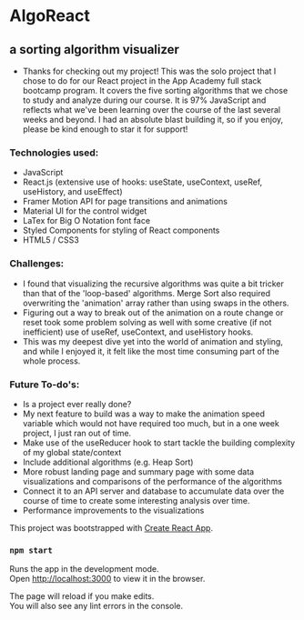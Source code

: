 # AlgoReact
## a sorting algorithm visualizer

- Thanks for checking out my project!  This was the solo project that I chose to do for our React project in the App Academy full stack bootcamp program.  It covers the five sorting algorithms that we chose to study and analyze during our course.  It is 97% JavaScript and reflects what we've been learning over the course of the last several weeks and beyond.  I had an absolute blast building it, so if you enjoy, please be kind enough to star it for support!

### Technologies used:
- JavaScript
- React.js (extensive use of hooks: useState, useContext, useRef, useHistory, and useEffect)
- Framer Motion API for page transitions and animations
- Material UI for the control widget
- LaTex for Big O Notation font face
- Styled Components for styling of React components
- HTML5 / CSS3

### Challenges:
- I found that visualizing the recursive algorithms was quite a bit tricker than that of the 'loop-based' algorithms.  Merge Sort also required overwriting the 'animation' array rather than using swaps in the others.
- Figuring out a way to break out of the animation on a route change or reset took some problem solving as well with some creative (if not inefficient) use of useRef, useContext, and useHistory hooks.
- This was my deepest dive yet into the world of animation and styling, and while I enjoyed it, it felt like the most time consuming part of the whole process.

### Future To-do's:
- Is a project ever really done?
- My next feature to build was a way to make the animation speed variable which would not have required too much, but in a one week project, I just ran out of time.
- Make use of the useReducer hook to start tackle the building complexity of my global state/context
- Include additional algorithms (e.g. Heap Sort)
- More robust landing page and summary page with some data visualizations and comparisons of the performance of the algorithms
- Connect it to an API server and database to accumulate data over the course of time to create some interesting analysis over time.
- Performance improvements to the visualizations

This project was bootstrapped with [Create React App](https://github.com/facebook/create-react-app).

### `npm start`

Runs the app in the development mode.<br />
Open [http://localhost:3000](http://localhost:3000) to view it in the browser.

The page will reload if you make edits.<br />
You will also see any lint errors in the console.
